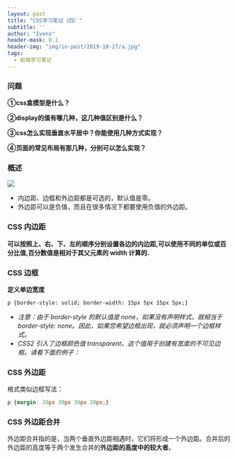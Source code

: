 ```yaml
---
layout: post
title: "CSS学习笔记（四）"
subtitle: ''
author: "Ivens"
header-mask: 0.1
header-img: "img/in-post/2019-10-27/a.jpg"
tags:
  - 前端学习笔记
---
```

### 问题

**①css盒模型是什么？**

**②display的值有哪几种，这几种值区别是什么？**

**③css怎么实现垂直水平居中？你能使用几种方式实现？**

**④页面的常见布局有那几种，分别可以怎么实现？**

### 概述
![](../../../../img/in-post/2019-10-27/c.gif)

- 内边距、边框和外边距都是可选的，默认值是零。
- 外边距可以是负值，而且在很多情况下都要使用负值的外边距。


### CSS 内边距
**可以按照上、右、下、左的顺序分别设置各边的内边距,可以使用不同的单位或百分比值,百分数值是相对于其父元素的 width 计算的.**


### CSS 边框
**定义单边宽度**
```
p {border-style: solid; border-width: 15px 5px 15px 5px;}
```
- *注意：由于 border-style 的默认值是 none，如果没有声明样式，就相当于 border-style: none。因此，如果您希望边框出现，就必须声明一个边框样式。*
- *CSS2 引入了边框颜色值 transparent。这个值用于创建有宽度的不可见边框。请看下面的例子：*

### CSS 外边距
格式类似边框写法：
```css
p {margin: 20px 30px 30px 20px;}
```

### CSS 外边距合并
外边距合并指的是，当两个垂直外边距相遇时，它们将形成一个外边距。合并后的外边距的高度等于两个发生合并的**外边距的高度中的较大者**。
